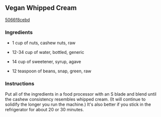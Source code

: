 ## Vegan Whipped Cream

[5066f8cebd](http://www.food.com/recipe/vegan-whipped-cream-401461)

### Ingredients

 - 1 cup of nuts, cashew nuts, raw

 - 12-34 cup of water, bottled, generic

 - 14 cup of sweetener, syrup, agave

 - 12 teaspoon of beans, snap, green, raw

### Instructions

Put all of the ingredients in a food processor with an S blade and blend until the cashew consistency resembles whipped cream. (It will continue to solidify the longer you run the machine.) It's also better if you stick in the refrigerator for about 20 or 30 minutes.